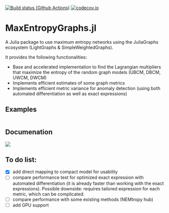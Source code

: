 [![Build status (Github Actions)](https://github.com/B4rtDC/MaxEntropyGraphs.jl/workflows/CI/badge.svg)](https://github.com/B4rtDC/MaxEntropyGraphs.jl/actions)
[![codecov.io](http://codecov.io/github/B4rtDC/MaxEntropyGraphs.jl/coverage.svg?branch=main)](http://codecov.io/github/B4rtDC/MaxEntropyGraphs.jl?branch=main)


# MaxEntropyGraphs.jl


A Julia package to use maximum entropy networks using the JuliaGraphs ecosystem (LightGraphs & SimpleWeightedGraphs).


It provides the following functionalities:
* Base and accelerated implementation to find the Lagrangian multipliers that maximize the entropy of the random graph models (UBCM, DBCM, UWCM, DWCM)
* Implements efficient estimates of some graph metrics
* Implements efficient metric variance for anomaly detection (using both automated differentiation as well as exact expressions)

## Examples
```Julia


```

## Documenation
[![](https://img.shields.io/badge/docs-latest-blue.svg)](https://B4rtDC.github.io/MaxEntropyGraphs.jl/dev/)

## To do list:
- [x] add direct mapping to compact model for usability
- [ ] compare performance test for optimized exact expression with automated differentiation (it is already faster than working with the exact expressions). Possible downside: requires tailored expression for each metric, which can be complicated.
- [ ] compare performance with some existing methods (NEMtropy hub)
- [ ] add GPU support
